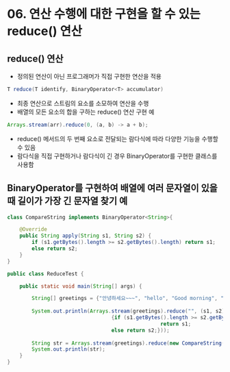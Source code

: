 # 06. 연산 수행에 대한 구현을 할 수 있는 reduce() 연산
## reduce() 연산
- 정의된 연산이 아닌 프로그래머가 직접 구현한 연산을 적용
```java
T reduce(T identify, BinaryOperator<T> accumulator)
```
- 최종 연산으로 스트림의 요소를 소모하여 연산을 수행
- 배열의 모든 요소의 합을 구하는 reduce() 연산 구현 예
```java
Arrays.stream(arr).reduce(0, (a, b) -> a + b);
```
- reduce() 메서드의 두 번째 요소로 전달되는 람다식에 따라 다양한 기능을 수행할 수 있음
- 람다식을 직접 구현하거나 람다식이 긴 경우 BinaryOperator를 구현한 클래스를 사용함

## BinaryOperator를 구현하여 배열에 여러 문자열이 있을 때 길이가 가장 긴 문자열 찾기 예
```java
class CompareString implements BinaryOperator<String>{

	@Override
	public String apply(String s1, String s2) {
		if (s1.getBytes().length >= s2.getBytes().length) return s1;
		else return s2;
	}
}

public class ReduceTest {

	public static void main(String[] args) {

		String[] greetings = {"안녕하세요~~~", "hello", "Good morning", "반갑습니다^^"};
		
		System.out.println(Arrays.stream(greetings).reduce("", (s1, s2)-> 
		                          {if (s1.getBytes().length >= s2.getBytes().length) 
				                                  return s1;
		                          else return s2;})); 
		
		String str = Arrays.stream(greetings).reduce(new CompareString()).get(); //BinaryOperator를 구현한 클래스 이용
		System.out.println(str);
	}
}
```